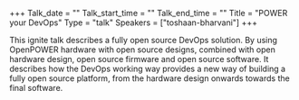 +++
Talk_date = ""
Talk_start_time = ""
Talk_end_time = ""
Title = "POWER your DevOps"
Type = "talk"
Speakers = ["toshaan-bharvani"]
+++

This ignite talk describes a fully open source DevOps solution. By using OpenPOWER hardware with open source designs, combined with open hardware design, open source firmware and open source software. It describes how the DevOps working way provides a new way of building a fully open source platform, from the hardware design onwards towards the final software.
